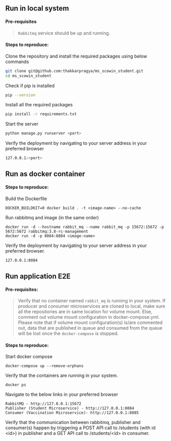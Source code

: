 ## Run in local system

#### Pre-requisites

> `Rabbitmq` service should be up and running.

#### Steps to reproduce:

Clone the repository and install the required packages using below commands
```sh
git clone git@github.com:thakkarpragya/ms_scowin_student.git
cd ms_scowin_student
```

Check if pip is installed

```sh
pip --version
```

Install all the required packages

```sh
pip install -r requirements.txt
```

Start the server

```sh
python manage.py runserver <port>
```

Verify the deployment by navigating to your server address in your preferred browser

```sh
127.0.0.1:<port>
```

## Run as docker container

#### Steps to reproduce:

Build the Dockerfile

```
DOCKER_BUILDKIT=0 docker build . -t <image-name> --no-cache
```

Run rabbitmq and image (in the same order)
```
docker run -d --hostname rabbit_mq --name rabbit_mq -p 15672:15672 -p  5672:5672 rabbitmq:3.8-rc-management
docker run -d -p 8084:8084 <image-name>
```

Verify the deployment by navigating to your server address in your preferred browser.

```sh
127.0.0.1:8084
```

## Run application E2E

#### Pre-requisites:
> Verify that no container named `rabbit_mq` is running in your system.
> If producer and consumer microservices are cloned to local, make sure all the repositories are in same location for volume mount.
> Else, comment out volume mount configuration in docker-compose.yml.
> Please note that if volume mount configuration(s) is/are commented out, data that are published in queue and consumed from the queue will be lost once the `docker-compose` is stopped.

#### Steps to reproduce:

Start docker compose
```
docker-compose up --remove-orphans
```

Verify that the containers are running in your system.
<!-- Below command should show rabbitmq, publisher and consumer containers in running state -->
```
docker ps 
```

Navigate to the below links in your preferred browser
```
RabbitMQ - http://127.0.0.1:15672
Publisher (Student Microservice) - http://127.0.0.1:8084
Consumer (Vaccination Microservice)- http://127.0.0.1:8085
```

Verify that the communication between rabbitmq, publisher and consumer(s) happen by triggering a POST API call to /students (with id \<id\>) in publisher and a GET API call to /students/\<id\> in consumer.
